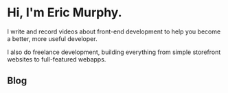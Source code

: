 # Hi, I'm Eric Murphy.

I write and record videos about front-end development to help you become a better, more useful developer.

I also do freelance development, building everything from simple storefront websites to full-featured webapps.

## Blog
